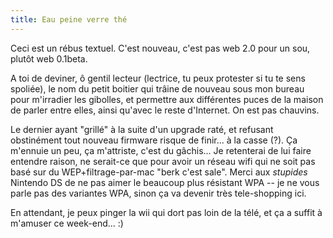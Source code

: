 ```yaml
---
title: Eau peine verre thé
---
```


Ceci est un rébus textuel. C'est nouveau, c'est pas web 2.0 pour un sou,
plutôt web 0.1beta.

A toi de deviner, ô gentil lecteur (lectrice, tu peux protester si tu te sens
spoliée), le nom du petit boitier qui trâine de nouveau sous mon bureau pour
m'irradier les gibolles, et permettre aux différentes puces de la maison de
parler entre elles, ainsi qu'avec le reste d'Internet. On est pas chauvins.

Le dernier ayant "grillé" à la suite d'un upgrade raté, et refusant
obstinément tout nouveau firmware risque de finir... à la casse (?). Ça
m'ennuie un peu, ça m'attriste, c'est du gâchis... Je retenterai de lui faire
entendre raison, ne serait-ce que pour avoir un réseau wifi qui ne soit pas
basé sur du WEP+filtrage-par-mac "berk c'est sale". Merci aux _stupides_
Nintendo DS de ne pas aimer le beaucoup plus résistant WPA -- je ne vous parle
pas des variantes WPA, sinon ça va devenir très tele-shopping ici.

En attendant, je peux pinger la wii qui dort pas loin de la télé, et ça a
suffit à m'amuser ce week-end... :)

